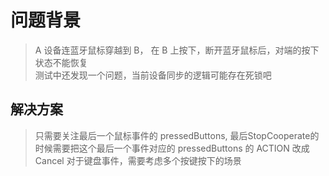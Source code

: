 # 问题背景
> A 设备连蓝牙鼠标穿越到 B， 在 B 上按下，断开蓝牙鼠标后，对端的按下状态不能恢复  
> 测试中还发现一个问题，当前设备同步的逻辑可能存在死锁吧
## 解决方案
> 只需要关注最后一个鼠标事件的 pressedButtons, 最后StopCooperate的时候需要把这个最后一个事件对应的 pressedButtons 的 ACTION 改成 Cancel
> 对于键盘事件，需要考虑多个按键按下的场景